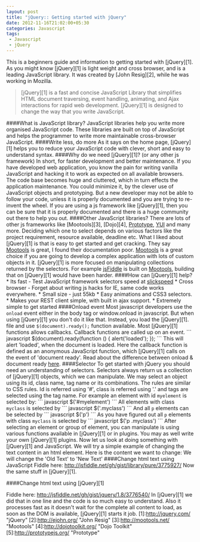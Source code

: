 ```yaml
---
layout: post
title: "jQuery:: Getting started with jQuery"
date: 2012-11-16T21:02:00+05:30
categories: Javascript
tags:
 - Javascript
 - jQuery
---
```

This is a beginners guide and information to getting started with [jQuery][1]. As you might know [jQuery][1] is light weight and cross browser, and is a leading JavaScript library. It was created by [John Resig][2], while he was working in Mozilla.
<blockquote cite="http://jquery.com/">[jQuery][1] is a fast and concise JavaScript Library that simplifies HTML document traversing, event handling, animating, and Ajax interactions for rapid web development. [jQuery][1] is designed to change the way that you write JavaScript. </blockquote>
####What is JavaScript library?
JavaScript libraries help you write more organised JavaScript code. These libraries are built on top of JavaScript and helps the programmer to write more maintainable cross-browser JavaScript.
####Write less, do more
As it says on the home page, [jQuery][1] helps you to reduce your JavaScript code with clever, short and easy to understand syntax.
####Why do we need [jQuery][1]? (or any other js framework)
In short, for faster development and better maintenance. If you have developed web application, you know the pain for writing vanilla JavaScript and hacking it to work as expected on all available browsers. The code base becomes huge and cluttered, which in turn effects the application maintenance. You could minimize it, by the clever use of JavaScript objects and prototyping. But a new developer may not be able to follow your code, unless it is properly documented and you are trying to re-invent the wheel.
If you are using a js framework like [jQuery][1], then you can be sure that it is properly documented and there is a huge community out there to help you out.
####Other JavaScript libraries?
There are lots of other js frameworks like [Mootools][3], [Dojo][4], <a href="http://prototypejs.org">Prototype</a>, <a href="http://yuilibrary.com/">YUI</a> and many more. Deciding which one to select depends on various factors like the project requirement, resource available, deadline etc.
What I liked about [jQuery][1] is that is easy to get started and get cracking. They say <a href="http://mootools.net">Mootools</a> is great, I found their documentation poor. <a href="http://mootools.net">Mootools</a> is a great choice if you are going to develop a complex application with lots of custom objects in it. [jQuery][1] is more focused on manipulating collections returned by the selectors.
For example <a href="http://jsfiddle.net/">jsFiddle</a> is built on <a href="http://mootools.net">Mootools</a>, building that on [jQuery][1] would have been harder.
####How can [jQuery][1] help?
* Its fast - Test JavaScript framework selectors speed at <a href="http://mootools.net/slickspeed/">slickspeed</a>
* Cross browser - Forget about writing js hacks for IE, same code works everywhere.
* Small size - just 55kb
* Easy animations and CSS3 selectors.
* Makes your REST client simple, with built in ajax support.
* Extremely simple to get started
####Onload event
Most javascript developers use the <code>onload</code> event either in the body tag or window.onload in javascript. But when using [jQuery][1] you don't do it like that.
Instead, you load the [jQuery][1]. file and use <code>$(document).ready();</code> function available. Most [jQuery][1] functions allows callbacks. Callback functions are called up on an event.
``` javascript
$(document).ready(function () {
    alert('loaded');
});
```
This will alert 'loaded', when the document is loaded. Here the callback function is defined as an anonymous JavaScript function, which [jQuery][1] calls on the event of 'document ready'. Read about the difference between onload & document ready <a href="http://stackoverflow.com/questions/4395780/difference-bw-onload-and-document-readyfunction">here</a>.
####Selector
To get started with jQuery you should need an understanding of selectors. Selectors always return us a collection of [jQuery][1] objects, which we can manipulate. We may select an object using its id, class name, tag name or its combinations. The rules are similar to CSS rules. Id is referred using '#', class is referred using '.' and tags are selected using the tag name.
For example an element with id <code>myelement</code> is selected by:
``` javascript
$('#myelement')
```
All elements with class <code>myclass</code> is selected by
``` javascript
$('.myclass')
```
And all <code>p</code> elements can be selected by
``` javascript
$('p')
```
As you have figured out all <code>p</code> elements with class <code>myclass</code> is selected by
``` javascript
$('p .myclass')
```
After selecting an element or group of element, you can manipulate is using various functions available in [jQuery][1] or in plugins. You may as well write your own [jQuery][1] plugins.
Now let us look at doing something with [jQuery][1] and JavaScript. We will try a simple example of changing the text content in an html element. Here is the content we want to change:
<script src="https://gist.github.com/3775927.js?file=fiddle.html"></script>
We will change the 'Old Text' to 'New Text'
####Change html text using JavaScript
<script src="https://gist.github.com/3775927.js?file=fiddle.js"></script>
Fiddle here: <a href="http://jsfiddle.net/gh/gist/library/pure/3775927/">http://jsfiddle.net/gh/gist/library/pure/3775927/</a>
Now the same stuff in [jQuery][1].

####Change html text using [jQuery][1]
<script src="https://gist.github.com/3776540.js?file=fiddle.js"> </script>
Fiddle here: <a href="http://jsfiddle.net/gh/gist/jquery/1.8/3776540/">http://jsfiddle.net/gh/gist/jquery/1.8/3776540/</a>
In [jQuery][1] we did that in one line and the code is so much easy to understand. Also it processes fast as it doesn't wait for the complete all content to load, as soon as the DOM is available, [jQuery][1] starts it job.
[1]:http://jquery.com/ "jQuery"
[2]:http://ejohn.org/ "John Resig"
[3]:http://mootools.net/ "Mootools"
[4]:http://dojotoolkit.org/ "Dojo Toolkit"
[5]:http://prototypejs.org/ "Prototype"
